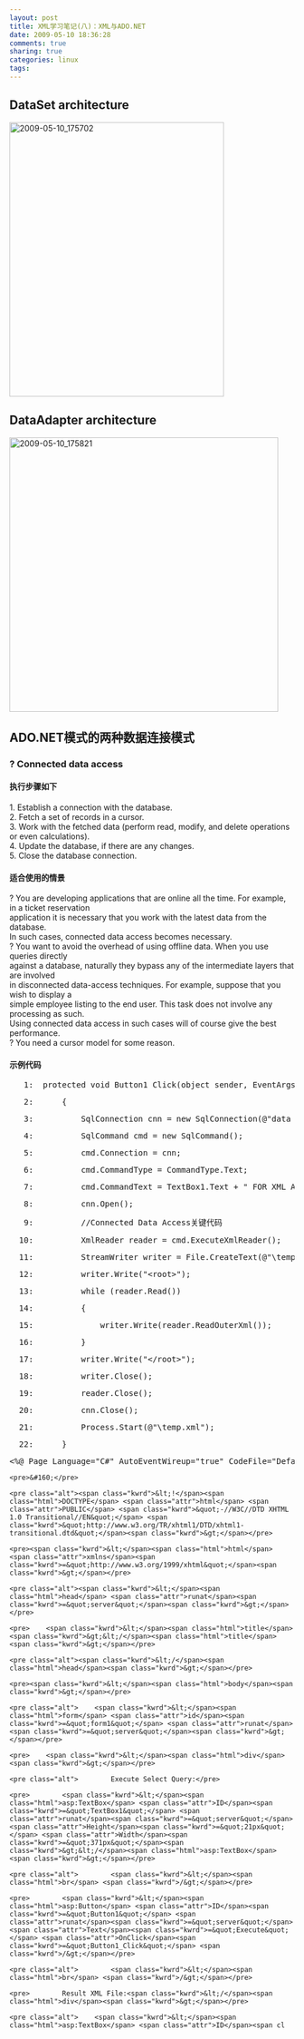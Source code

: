 ```yaml
---
layout: post
title: XML学习笔记(八)：XML与ADO.NET
date: 2009-05-10 18:36:28
comments: true
sharing: true
categories: linux
tags: 
---
```


<h2>DataSet architecture</h2>  <p><a href="http://blog.cnpc.ac.cn/Blogs/image.axd?picture=WindowsLiveWriter/XMLXMLADO.NET/05F28B28/20090510_175702.jpg"><img style="border-bottom: 0px; border-left: 0px; display: inline; border-top: 0px; border-right: 0px" title="2009-05-10_175702" border="0" alt="2009-05-10_175702" src="http://blog.cnpc.ac.cn/Blogs/image.axd?picture=WindowsLiveWriter/XMLXMLADO.NET/438279A2/20090510_175702_thumb.jpg" width="379" height="484" /></a> </p>  <h2>DataAdapter architecture</h2>  <p><a href="http://blog.cnpc.ac.cn/Blogs/image.axd?picture=WindowsLiveWriter/XMLXMLADO.NET/17657CB1/20090510_175821.jpg"><img style="border-bottom: 0px; border-left: 0px; display: inline; border-top: 0px; border-right: 0px" title="2009-05-10_175821" border="0" alt="2009-05-10_175821" src="http://blog.cnpc.ac.cn/Blogs/image.axd?picture=WindowsLiveWriter/XMLXMLADO.NET/1BDE8E29/20090510_175821_thumb.jpg" width="475" height="484" /></a> </p>  <h2>ADO.NET模式的两种数据连接模式</h2>  <h3>? Connected data access</h3>  <h4>执行步骤如下</h4>  <p>1. Establish a connection with the database.   <br />2. Fetch a set of records in a cursor.    <br />3. Work with the fetched data (perform read, modify, and delete operations or even calculations).    <br />4. Update the database, if there are any changes.    <br />5. Close the database connection.</p>  <h4>适合使用的情景</h4>  <p>? You are developing applications that are online all the time. For example, in a ticket reservation   <br />application it is necessary that you work with the latest data from the database.    <br />In such cases, connected data access becomes necessary.    <br />? You want to avoid the overhead of using offline data. When you use queries directly    <br />against a database, naturally they bypass any of the intermediate layers that are involved    <br />in disconnected data-access techniques. For example, suppose that you wish to display a    <br />simple employee listing to the end user. This task does not involve any processing as such.    <br />Using connected data access in such cases will of course give the best performance.    <br />? You need a cursor model for some reason.</p>  <h4>示例代码</h4>  <div class="csharpcode">   <pre class="alt"><span class="lnum">   1:  </span><span class="kwrd">protected</span> <span class="kwrd">void</span> Button1_Click(<span class="kwrd">object</span> sender, EventArgs e)</pre>

  <pre><span class="lnum">   2:  </span>    {</pre>

  <pre class="alt"><span class="lnum">   3:  </span>        SqlConnection cnn = <span class="kwrd">new</span> SqlConnection(<span class="str">@&quot;data source=.;initial catalog=northwind;integrated security=true&quot;</span>);</pre>

  <pre><span class="lnum">   4:  </span>        SqlCommand cmd = <span class="kwrd">new</span> SqlCommand();</pre>

  <pre class="alt"><span class="lnum">   5:  </span>        cmd.Connection = cnn;</pre>

  <pre><span class="lnum">   6:  </span>        cmd.CommandType = CommandType.Text;</pre>

  <pre class="alt"><span class="lnum">   7:  </span>        cmd.CommandText = TextBox1.Text + <span class="str">&quot; FOR XML AUTO&quot;</span>;</pre>

  <pre><span class="lnum">   8:  </span>        cnn.Open();</pre>

  <pre class="alt"><span class="lnum">   9:  </span>        <span class="rem">//Connected Data Access关键代码</span></pre>

  <pre><span class="lnum">  10:  </span>        XmlReader reader = cmd.ExecuteXmlReader();</pre>

  <pre class="alt"><span class="lnum">  11:  </span>        StreamWriter writer = File.CreateText(<span class="str">@&quot;\temp.xml&quot;</span>);</pre>

  <pre><span class="lnum">  12:  </span>        writer.Write(<span class="str">&quot;&lt;root&gt;&quot;</span>);</pre>

  <pre class="alt"><span class="lnum">  13:  </span>        <span class="kwrd">while</span> (reader.Read())</pre>

  <pre><span class="lnum">  14:  </span>        {</pre>

  <pre class="alt"><span class="lnum">  15:  </span>            writer.Write(reader.ReadOuterXml());</pre>

  <pre><span class="lnum">  16:  </span>        }</pre>

  <pre class="alt"><span class="lnum">  17:  </span>        writer.Write(<span class="str">&quot;&lt;/root&gt;&quot;</span>);</pre>

  <pre><span class="lnum">  18:  </span>        writer.Close();</pre>

  <pre class="alt"><span class="lnum">  19:  </span>        reader.Close();</pre>

  <pre><span class="lnum">  20:  </span>        cnn.Close();       </pre>

  <pre class="alt"><span class="lnum">  21:  </span>        Process.Start(<span class="str">@&quot;\temp.xml&quot;</span>);</pre>

  <pre><span class="lnum">  22:  </span>    }</pre>

  <div class="csharpcode">
    <pre class="alt"><span class="asp">&lt;%@ Page Language=&quot;C#&quot; AutoEventWireup=&quot;true&quot; CodeFile=&quot;Default6.aspx.cs&quot; Inherits=&quot;Default6&quot; %&gt;</span></pre>

    <pre>&#160;</pre>

    <pre class="alt"><span class="kwrd">&lt;!</span><span class="html">DOCTYPE</span> <span class="attr">html</span> <span class="attr">PUBLIC</span> <span class="kwrd">&quot;-//W3C//DTD XHTML 1.0 Transitional//EN&quot;</span> <span class="kwrd">&quot;http://www.w3.org/TR/xhtml1/DTD/xhtml1-transitional.dtd&quot;</span><span class="kwrd">&gt;</span></pre>

    <pre><span class="kwrd">&lt;</span><span class="html">html</span> <span class="attr">xmlns</span><span class="kwrd">=&quot;http://www.w3.org/1999/xhtml&quot;</span><span class="kwrd">&gt;</span></pre>

    <pre class="alt"><span class="kwrd">&lt;</span><span class="html">head</span> <span class="attr">runat</span><span class="kwrd">=&quot;server&quot;</span><span class="kwrd">&gt;</span></pre>

    <pre>    <span class="kwrd">&lt;</span><span class="html">title</span><span class="kwrd">&gt;&lt;/</span><span class="html">title</span><span class="kwrd">&gt;</span></pre>

    <pre class="alt"><span class="kwrd">&lt;/</span><span class="html">head</span><span class="kwrd">&gt;</span></pre>

    <pre><span class="kwrd">&lt;</span><span class="html">body</span><span class="kwrd">&gt;</span></pre>

    <pre class="alt">    <span class="kwrd">&lt;</span><span class="html">form</span> <span class="attr">id</span><span class="kwrd">=&quot;form1&quot;</span> <span class="attr">runat</span><span class="kwrd">=&quot;server&quot;</span><span class="kwrd">&gt;</span></pre>

    <pre>    <span class="kwrd">&lt;</span><span class="html">div</span><span class="kwrd">&gt;</span></pre>

    <pre class="alt">        Execute Select Query:</pre>

    <pre>        <span class="kwrd">&lt;</span><span class="html">asp:TextBox</span> <span class="attr">ID</span><span class="kwrd">=&quot;TextBox1&quot;</span> <span class="attr">runat</span><span class="kwrd">=&quot;server&quot;</span> <span class="attr">Height</span><span class="kwrd">=&quot;21px&quot;</span> <span class="attr">Width</span><span class="kwrd">=&quot;371px&quot;</span><span class="kwrd">&gt;&lt;/</span><span class="html">asp:TextBox</span><span class="kwrd">&gt;</span></pre>

    <pre class="alt">        <span class="kwrd">&lt;</span><span class="html">br</span> <span class="kwrd">/&gt;</span></pre>

    <pre>        <span class="kwrd">&lt;</span><span class="html">asp:Button</span> <span class="attr">ID</span><span class="kwrd">=&quot;Button1&quot;</span> <span class="attr">runat</span><span class="kwrd">=&quot;server&quot;</span> <span class="attr">Text</span><span class="kwrd">=&quot;Execute&quot;</span> <span class="attr">OnClick</span><span class="kwrd">=&quot;Button1_Click&quot;</span> <span class="kwrd">/&gt;</span></pre>

    <pre class="alt">        <span class="kwrd">&lt;</span><span class="html">br</span> <span class="kwrd">/&gt;</span></pre>

    <pre>        Result XML File:<span class="kwrd">&lt;/</span><span class="html">div</span><span class="kwrd">&gt;</span></pre>

    <pre class="alt">    <span class="kwrd">&lt;</span><span class="html">asp:TextBox</span> <span class="attr">ID</span><span cl